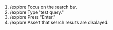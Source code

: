 1. /explore Focus on the search bar.
2. /explore Type "test query."
3. /explore Press "Enter."
4. /explore Assert that search results are displayed.